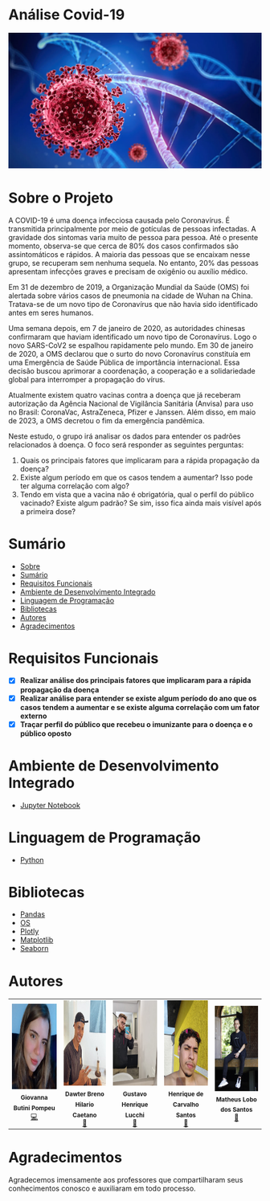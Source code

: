 # Análise Covid-19


![image](docs/covid-19-image.jpg)


# Sobre o Projeto

A COVID-19 é uma doença infecciosa causada pelo Coronavírus. É transmitida principalmente por meio de gotículas de pessoas infectadas. A gravidade dos sintomas varia muito de pessoa para pessoa. Até o presente momento, observa-se que cerca de 80% dos casos confirmados são assintomáticos e rápidos. A maioria das pessoas que se encaixam nesse grupo, se recuperam sem nenhuma sequela. No entanto, 20% das pessoas apresentam infecções graves e precisam de oxigênio ou auxílio médico.

Em 31 de dezembro de 2019, a Organização Mundial da Saúde (OMS) foi alertada sobre vários casos de pneumonia na cidade de Wuhan na China. Tratava-se de um novo tipo de Coronavírus que não havia sido identificado antes em seres humanos.

Uma semana depois, em 7 de janeiro de 2020, as autoridades chinesas confirmaram que haviam identificado um novo tipo de Coronavírus. Logo o novo SARS-CoV2 se espalhou rapidamente pelo mundo. Em 30 de janeiro de 2020, a OMS declarou que o surto do novo Coronavírus constituía em uma Emergência de Saúde Pública de importância internacional. Essa decisão buscou aprimorar a coordenação, a cooperação e a solidariedade global para interromper a propagação do vírus.

Atualmente existem quatro vacinas contra a doença que já receberam autorização da Agência Nacional de Vigilância Sanitária (Anvisa) para uso no Brasil: CoronaVac, AstraZeneca, Pfizer e Janssen. Além disso, em maio de 2023, a OMS decretou o fim da emergência pandêmica.

Neste estudo, o grupo irá analisar os dados para entender os padrões relacionados à doença. O foco será responder as seguintes perguntas:

1. Quais os principais fatores que implicaram para a rápida propagação da doença?
2. Existe algum período em que os casos tendem a aumentar? Isso pode ter alguma correlação com algo?
3. Tendo em vista que a vacina não é obrigatória, qual o perfil do público vacinado? Existe algum padrão? Se sim, isso fica ainda mais visível após a primeira dose?


# Sumário

* [Sobre](#sobre-o-projeto)
* [Sumário](#sumário)
* [Requisitos Funcionais](#requisitos-funcionais)
* [Ambiente de Desenvolvimento Integrado](#ambiente-de-desenvolvimento-integrado)
* [Linguagem de Programação](#linguagem-de-programação)
* [Bibliotecas](#bibliotecas)
* [Autores](#autores)
* [Agradecimentos](#agradecimentos)


# Requisitos Funcionais 

- [x] **Realizar análise dos principais fatores que implicaram para a rápida propagação da doença**
- [x] **Realizar análise para entender se existe algum período do ano que os casos tendem a aumentar e se existe alguma correlação com um fator externo**
- [x] **Traçar perfil do público que recebeu o imunizante para o doença e o público oposto**

# Ambiente de Desenvolvimento Integrado

- [Jupyter Notebook](https://jupyter.org/)

# Linguagem de Programação

- [Python](https://python.org.br/)

# Bibliotecas

- [Pandas](https://pandas.pydata.org/)
- [OS](https://docs.python.org/pt-br/3/library/os.html)
- [Plotly](https://plotly.com/)
- [Matplotlib](https://matplotlib.org/)
- [Seaborn](https://seaborn.pydata.org/)

# Autores

<table>
  <tbody>
    <tr>
      <td align="center"><a><img src="docs/imagem-giovanna.jpg" width="200px;" height="170px;" alt="Giovanna Butini Pompeu"/><br /><sub><b>Giovanna Butini Pompeu</b></sub></a><br/><a href="https://github.com/testing-library/react-testing-library/commits?author=dnlsandiego" title="Code">💻</a></td>
      <td align="center"><a><img src="docs/imagem-dawter.jpg" width="200px;" height="170px;" alt="Dawter Breno Hilario Caetano"/><br /><sub><b>Dawter Breno Hilario Caetano</b></sub></a><br /><a href="https://github.com/testing-library/react-testing-library/commits?author=audiolion" title="Documentation">📖</a></td>
      <td align="center"><a><img src="docs/imagem-gustavo.jpg" width="200px;" height="170px;" alt="Gustavo Henrique Lucchi Pires"/><br /><sub><b>Gustavo Henrique Lucchi</b></sub></a><br /><a href="https://github.com/testing-library/react-testing-library/commits?author=audiolion" title="Documentation">📖</a></td>
      <td align="center"><a><img src="docs/imagem-henrique.jpg" width="200px;" height="170px;" alt="Henrique de Carvalho Santos"/><br /><sub><b>Henrique de Carvalho Santos</b></sub></a><br /><a href="https://github.com/testing-library/react-testing-library/commits?author=alejandronanez" title="Documentation">📖</a></td>
      <td align="center"><a><img src="docs/imagem-matheus.jpg" width="200px;" height="170px;" alt="Matheus Lobo dos Santos"/><br /><sub><b>Matheus Lobo dos Santos</b></sub></a><br /><a href="https://github.com/testing-library/react-testing-library/commits?author=alejandronanez" title="Documentation">📖</a></td>
    </tr>
  </tbody>
 <table>

# Agradecimentos

Agradecemos imensamente aos professores que compartilharam seus conhecimentos conosco e auxiliaram em todo processo.
